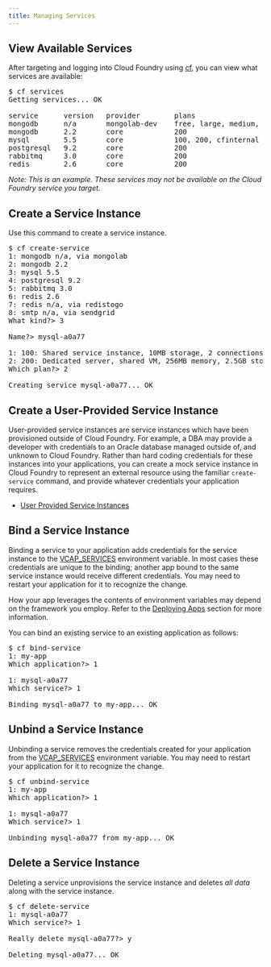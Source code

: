 ```yaml
---
title: Managing Services
---
```


## <a id='viewing-services'></a> View Available Services ##

After targeting and logging into Cloud Foundry using [cf](../deploy-apps/cf.html), you can view what services are available:

<pre class="terminal">
$ cf services
Getting services... OK

service      version   provider        plans                        description
mongodb      n/a       mongolab-dev    free, large, medium, small   Cloud hosted and managed MongoDB
mongodb      2.2       core            200                          MongoDB NoSQL database
mysql        5.5       core            100, 200, cfinternal         MySQL database
postgresql   9.2       core            200                          PostgreSQL database (vFabric)
rabbitmq     3.0       core            200                          RabbitMQ message queue
redis        2.6       core            200                          Redis key-value store
</pre>

<i>Note: This is an example. These services may not be available on the Cloud Foundry service you target.</i>

## <a id='create'></a>Create a Service Instance ##

Use this command to create a service instance.

<pre class="terminal">
$ cf create-service
1: mongodb n/a, via mongolab
2: mongodb 2.2
3: mysql 5.5
4: postgresql 9.2
5: rabbitmq 3.0
6: redis 2.6
7: redis n/a, via redistogo
8: smtp n/a, via sendgrid
What kind?> 3

Name?> mysql-a0a77

1: 100: Shared service instance, 10MB storage, 2 connections
2: 200: Dedicated server, shared VM, 256MB memory, 2.5GB storage, 30 connections
Which plan?> 2

Creating service mysql-a0a77... OK
</pre>

## <a id='user-provided'></a>Create a User-Provided Service Instance ##

User-provided service instances are service instances which have been provisioned outside of Cloud Foundry. For example, a DBA may provide a developer with credentials to an Oracle database managed outside of, and unknown to Cloud Foundry. Rather than hard coding credentials for these instances into your applications, you can create a mock service instance in Cloud Foundry to represent an external resource using the familiar `create-service` command, and provide whatever credentials your application requires.

* [User Provided Service Instances](user-provided.html)

## <a id='bind'></a>Bind a Service Instance ##

Binding a service to your application adds credentials for the service instance to the [VCAP_SERVICES](../deploy-apps/environment-variable.html) environment variable. In most cases these credentials are unique to the binding; another app bound to the same service instance would receive different credentials. You may need to restart your application for it to recognize the change.

How your app leverages the contents of environment variables may depend on the framework you employ. Refer to the [Deploying Apps](../deploy-apps/) section for more information.

You can bind an existing service to an existing application as follows:

<pre class="terminal">
$ cf bind-service
1: my-app
Which application?> 1

1: mysql-a0a77
Which service?> 1

Binding mysql-a0a77 to my-app... OK
</pre>

## <a id='unbind'></a>Unbind a Service Instance ##

Unbinding a service removes the credentials created for your application from the [VCAP_SERVICES](../deploy-apps/environment-variable.html) environment variable. You may need to restart your application for it to recognize the change.

<pre class="terminal">
$ cf unbind-service
1: my-app
Which application?> 1

1: mysql-a0a77
Which service?> 1

Unbinding mysql-a0a77 from my-app... OK
</pre>

## <a id='delete'></a>Delete a Service Instance ##

Deleting a service unprovisions the service instance and deletes *all data* along with the service instance.

<pre class="terminal">
$ cf delete-service
1: mysql-a0a77
Which service?> 1

Really delete mysql-a0a77?> y

Deleting mysql-a0a77... OK
</pre>
